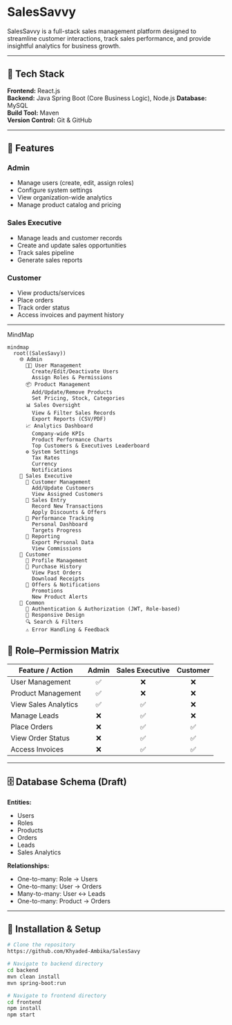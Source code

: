 # SalesSavvy

SalesSavvy is a full-stack sales management platform designed to streamline customer interactions, track sales performance, and provide insightful analytics for business growth.

---

## 🚀 Tech Stack

**Frontend:** React.js  
**Backend:** Java Spring Boot (Core Business Logic), Node.js
**Database:** MySQL  
**Build Tool:** Maven  
**Version Control:** Git & GitHub

---

## 📌 Features

### **Admin**
- Manage users (create, edit, assign roles)
- Configure system settings
- View organization-wide analytics
- Manage product catalog and pricing

### **Sales Executive**
- Manage leads and customer records
- Create and update sales opportunities
- Track sales pipeline
- Generate sales reports

### **Customer**
- View products/services
- Place orders
- Track order status
- Access invoices and payment history

---
MindMap

```mermaid 
mindmap
  root((SalesSavy))
    🌐 Admin
      🧑‍💼 User Management
        Create/Edit/Deactivate Users
        Assign Roles & Permissions
      📦 Product Management
        Add/Update/Remove Products
        Set Pricing, Stock, Categories
      📊 Sales Oversight
        View & Filter Sales Records
        Export Reports (CSV/PDF)
      📈 Analytics Dashboard
        Company-wide KPIs
        Product Performance Charts
        Top Customers & Executives Leaderboard
      ⚙️ System Settings
        Tax Rates
        Currency
        Notifications
    💼 Sales Executive
      👥 Customer Management
        Add/Update Customers
        View Assigned Customers
      📝 Sales Entry
        Record New Transactions
        Apply Discounts & Offers
      🎯 Performance Tracking
        Personal Dashboard
        Targets Progress
      📑 Reporting
        Export Personal Data
        View Commissions
    🛒 Customer
      🧾 Profile Management
      📜 Purchase History
        View Past Orders
        Download Receipts
      🎁 Offers & Notifications
        Promotions
        New Product Alerts
    🔗 Common
      🔐 Authentication & Authorization (JWT, Role-based)
      📱 Responsive Design
      🔍 Search & Filters
      ⚠️ Error Handling & Feedback

``` 

## 🔐 Role–Permission Matrix

| Feature / Action                | Admin | Sales Executive | Customer |
|---------------------------------|:-----:|:---------------:|:--------:|
| User Management                 | ✅    | ❌              | ❌       |
| Product Management              | ✅    | ❌              | ❌       |
| View Sales Analytics            | ✅    | ✅              | ❌       |
| Manage Leads                    | ❌    | ✅              | ❌       |
| Place Orders                    | ❌    | ✅              | ✅       |
| View Order Status               | ❌    | ✅              | ✅       |
| Access Invoices                 | ❌    | ✅              | ✅       |

---

## 🗄 Database Schema (Draft)

**Entities:**
- Users
- Roles
- Products
- Orders
- Leads
- Sales Analytics

**Relationships:**
- One-to-many: Role → Users
- One-to-many: User → Orders
- Many-to-many: User ↔ Leads
- One-to-many: Product → Orders

---
## 📌 Installation & Setup

```bash
# Clone the repository
https://github.com/Khyaded-Ambika/SalesSavy

# Navigate to backend directory
cd backend
mvn clean install
mvn spring-boot:run

# Navigate to frontend directory
cd frontend
npm install
npm start

